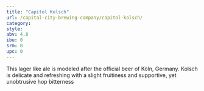 ```yaml
---
title: "Capitol Kolsch"
url: /capital-city-brewing-company/capitol-kolsch/
category: 
style: 
abv: 4.8
ibu: 0
srm: 0
upc: 0
---
```

This lager like ale is modeled after the official beer of Köln, Germany.  Kolsch is delicate and refreshing with a slight fruitiness and supportive, yet unobtrusive hop bitterness
